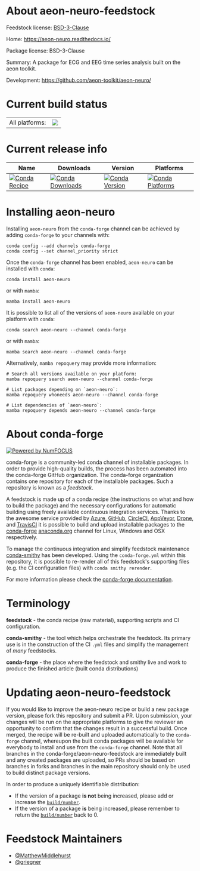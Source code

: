 About aeon-neuro-feedstock
==========================

Feedstock license: [BSD-3-Clause](https://github.com/conda-forge/aeon-neuro-feedstock/blob/main/LICENSE.txt)

Home: https://aeon-neuro.readthedocs.io/

Package license: BSD-3-Clause

Summary: A package for ECG and EEG time series analysis built on the aeon toolkit.

Development: https://github.com/aeon-toolkit/aeon-neuro/

Current build status
====================


<table><tr><td>All platforms:</td>
    <td>
      <a href="https://dev.azure.com/conda-forge/feedstock-builds/_build/latest?definitionId=23057&branchName=main">
        <img src="https://dev.azure.com/conda-forge/feedstock-builds/_apis/build/status/aeon-neuro-feedstock?branchName=main">
      </a>
    </td>
  </tr>
</table>

Current release info
====================

| Name | Downloads | Version | Platforms |
| --- | --- | --- | --- |
| [![Conda Recipe](https://img.shields.io/badge/recipe-aeon--neuro-green.svg)](https://anaconda.org/conda-forge/aeon-neuro) | [![Conda Downloads](https://img.shields.io/conda/dn/conda-forge/aeon-neuro.svg)](https://anaconda.org/conda-forge/aeon-neuro) | [![Conda Version](https://img.shields.io/conda/vn/conda-forge/aeon-neuro.svg)](https://anaconda.org/conda-forge/aeon-neuro) | [![Conda Platforms](https://img.shields.io/conda/pn/conda-forge/aeon-neuro.svg)](https://anaconda.org/conda-forge/aeon-neuro) |

Installing aeon-neuro
=====================

Installing `aeon-neuro` from the `conda-forge` channel can be achieved by adding `conda-forge` to your channels with:

```
conda config --add channels conda-forge
conda config --set channel_priority strict
```

Once the `conda-forge` channel has been enabled, `aeon-neuro` can be installed with `conda`:

```
conda install aeon-neuro
```

or with `mamba`:

```
mamba install aeon-neuro
```

It is possible to list all of the versions of `aeon-neuro` available on your platform with `conda`:

```
conda search aeon-neuro --channel conda-forge
```

or with `mamba`:

```
mamba search aeon-neuro --channel conda-forge
```

Alternatively, `mamba repoquery` may provide more information:

```
# Search all versions available on your platform:
mamba repoquery search aeon-neuro --channel conda-forge

# List packages depending on `aeon-neuro`:
mamba repoquery whoneeds aeon-neuro --channel conda-forge

# List dependencies of `aeon-neuro`:
mamba repoquery depends aeon-neuro --channel conda-forge
```


About conda-forge
=================

[![Powered by
NumFOCUS](https://img.shields.io/badge/powered%20by-NumFOCUS-orange.svg?style=flat&colorA=E1523D&colorB=007D8A)](https://numfocus.org)

conda-forge is a community-led conda channel of installable packages.
In order to provide high-quality builds, the process has been automated into the
conda-forge GitHub organization. The conda-forge organization contains one repository
for each of the installable packages. Such a repository is known as a *feedstock*.

A feedstock is made up of a conda recipe (the instructions on what and how to build
the package) and the necessary configurations for automatic building using freely
available continuous integration services. Thanks to the awesome service provided by
[Azure](https://azure.microsoft.com/en-us/services/devops/), [GitHub](https://github.com/),
[CircleCI](https://circleci.com/), [AppVeyor](https://www.appveyor.com/),
[Drone](https://cloud.drone.io/welcome), and [TravisCI](https://travis-ci.com/)
it is possible to build and upload installable packages to the
[conda-forge](https://anaconda.org/conda-forge) [anaconda.org](https://anaconda.org/)
channel for Linux, Windows and OSX respectively.

To manage the continuous integration and simplify feedstock maintenance
[conda-smithy](https://github.com/conda-forge/conda-smithy) has been developed.
Using the ``conda-forge.yml`` within this repository, it is possible to re-render all of
this feedstock's supporting files (e.g. the CI configuration files) with ``conda smithy rerender``.

For more information please check the [conda-forge documentation](https://conda-forge.org/docs/).

Terminology
===========

**feedstock** - the conda recipe (raw material), supporting scripts and CI configuration.

**conda-smithy** - the tool which helps orchestrate the feedstock.
                   Its primary use is in the construction of the CI ``.yml`` files
                   and simplify the management of *many* feedstocks.

**conda-forge** - the place where the feedstock and smithy live and work to
                  produce the finished article (built conda distributions)


Updating aeon-neuro-feedstock
=============================

If you would like to improve the aeon-neuro recipe or build a new
package version, please fork this repository and submit a PR. Upon submission,
your changes will be run on the appropriate platforms to give the reviewer an
opportunity to confirm that the changes result in a successful build. Once
merged, the recipe will be re-built and uploaded automatically to the
`conda-forge` channel, whereupon the built conda packages will be available for
everybody to install and use from the `conda-forge` channel.
Note that all branches in the conda-forge/aeon-neuro-feedstock are
immediately built and any created packages are uploaded, so PRs should be based
on branches in forks and branches in the main repository should only be used to
build distinct package versions.

In order to produce a uniquely identifiable distribution:
 * If the version of a package **is not** being increased, please add or increase
   the [``build/number``](https://docs.conda.io/projects/conda-build/en/latest/resources/define-metadata.html#build-number-and-string).
 * If the version of a package **is** being increased, please remember to return
   the [``build/number``](https://docs.conda.io/projects/conda-build/en/latest/resources/define-metadata.html#build-number-and-string)
   back to 0.

Feedstock Maintainers
=====================

* [@MatthewMiddlehurst](https://github.com/MatthewMiddlehurst/)
* [@griegner](https://github.com/griegner/)

